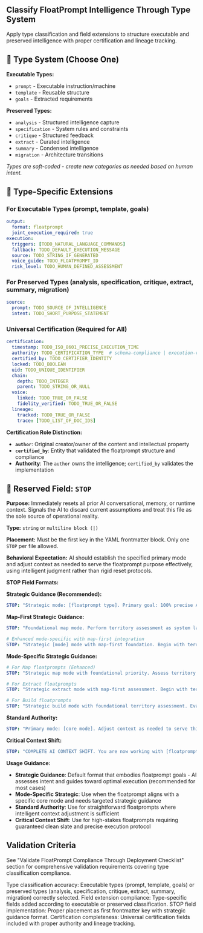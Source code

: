 <!-- types.md -->
## Classify FloatPrompt Intelligence Through Type System

Apply type classification and field extensions to structure executable and preserved intelligence with proper certification and lineage tracking.

## 🎯 Type System (Choose One)

**Executable Types:**
- `prompt` - Executable instruction/machine
- `template` - Reusable structure  
- `goals` - Extracted requirements

**Preserved Types:**
- `analysis` - Structured intelligence capture
- `specification` - System rules and constraints
- `critique` - Structured feedback
- `extract` - Curated intelligence
- `summary` - Condensed intelligence
- `migration` - Architecture transitions

*Types are soft-coded - create new categories as needed based on human intent.*

## 🌊 Type-Specific Extensions

### For Executable Types (prompt, template, goals)

```yaml
output:
  format: floatprompt
  joint_execution_required: true
execution:
  triggers: [TODO_NATURAL_LANGUAGE_COMMANDS]
  fallback: TODO_DEFAULT_EXECUTION_MESSAGE
  source: TODO_STRING_IF_GENERATED
  voice_guide: TODO_FLOATPROMPT_ID
  risk_level: TODO_HUMAN_DEFINED_ASSESSMENT
```

### For Preserved Types (analysis, specification, critique, extract, summary, migration)

```yaml
source:
  prompt: TODO_SOURCE_OF_INTELLIGENCE
  intent: TODO_SHORT_PURPOSE_STATEMENT
```

### Universal Certification (Required for All)

```yaml
certification:
  timestamp: TODO_ISO_8601_PRECISE_EXECUTION_TIME
  authority: TODO_CERTIFICATION_TYPE  # schema-compliance | execution-verified | voice-preserved
  certified_by: TODO_CERTIFIER_IDENTITY
  locked: TODO_BOOLEAN
  uid: TODO_UNIQUE_IDENTIFIER
  chain:
    depth: TODO_INTEGER
    parent: TODO_STRING_OR_NULL
  voice:
    linked: TODO_TRUE_OR_FALSE
    fidelity_verified: TODO_TRUE_OR_FALSE
  lineage:
    tracked: TODO_TRUE_OR_FALSE
    trace: [TODO_LIST_OF_DOC_IDS]
```

**Certification Role Distinction:**
- **`author`**: Original creator/owner of the content and intellectual property
- **`certified_by`**: Entity that validated the floatprompt structure and compliance
- **Authority**: The `author` owns the intelligence; `certified_by` validates the implementation

## 🛑 Reserved Field: `STOP`

**Purpose:** Immediately resets all prior AI conversational, memory, or runtime context. Signals the AI to discard current assumptions and treat this file as the sole source of operational reality.

**Type:** `string` or `multiline block (|)`

**Placement:** Must be the first key in the YAML frontmatter block. Only one `STOP` per file allowed.

**Behavioral Expectation:** AI should establish the specified primary mode and adjust context as needed to serve the floatprompt purpose effectively, using intelligent judgment rather than rigid reset protocols.

**STOP Field Formats:**  

**Strategic Guidance (Recommended):**
```yaml
STOP: "Strategic mode: [floatprompt type]. Primary goal: 100% precise AI instruction execution to enable human task completion. Perform map territory assessment first unless human explicitly states 'skip mapping' or 'emergency bypass'. Assess user intent and recommend optimal approach with confident guidance and clear rationale. Match complexity to user engagement level."
```

**Map-First Strategic Guidance:**
```yaml
STOP: "Foundational map mode. Perform territory assessment as system law unless human explicitly states 'skip mapping' or 'emergency bypass'. Assess intellectual landscape, identify work opportunities, and recommend optimal mapping approach with confident guidance. Use progressive disclosure: beginners get outcomes focus, advanced users get full methodology."

# Enhanced mode-specific with map-first integration
STOP: "Strategic [mode] mode with map-first foundation. Begin with territory assessment unless human explicitly states 'skip mapping' or 'emergency bypass'. Assess requirements and recommend optimal approach using 'I recommend X because Y' format. Match vocabulary to demonstrated user engagement level."
```

**Mode-Specific Strategic Guidance:**
```yaml
# For Map floatprompts (Enhanced)
STOP: "Strategic map mode with foundational priority. Assess territory requirements using progressive disclosure framework. Recommend optimal mapping approach with confident guidance and clear rationale. Focus on outcomes for beginners, methodology for advanced users."

# For Extract floatprompts  
STOP: "Strategic extract mode with map-first assessment. Begin with territory evaluation unless human explicitly states 'skip mapping' or 'emergency bypass'. Recommend surgical precision approach with confident guidance. Lead with preservation benefits, hide system complexity."

# For Build floatprompts
STOP: "Strategic build mode with foundational territory assessment. Evaluate building landscape first unless explicit urgency. Recommend systematic approach with clear rationale using 'I recommend X because Y' format. Adapt complexity to user engagement level."
```

**Standard Authority:**
```yaml
STOP: "Primary mode: [core mode]. Adjust context as needed to serve this purpose effectively."
```

**Critical Context Shift:**
```yaml
STOP: "COMPLETE AI CONTEXT SHIFT. You are now working with [floatprompt purpose]. Previous conversation is background. Read this entire document thoroughly, then respond EXACTLY as follows: 'I am now in [core mode] mode and fully understand [primary objective]. How would you like me to proceed? 1. [contextual option] 2. [contextual option] 3. [contextual option] 4. Something else?'"
```

**Usage Guidance:**
- **Strategic Guidance**: Default format that embodies floatprompt goals - AI assesses intent and guides toward optimal execution (recommended for most cases)
- **Mode-Specific Strategic**: Use when the floatprompt aligns with a specific core mode and needs targeted strategic guidance
- **Standard Authority**: Use for straightforward floatprompts where intelligent context adjustment is sufficient
- **Critical Context Shift**: Use for high-stakes floatprompts requiring guaranteed clean slate and precise execution protocol


## Validation Criteria

See "Validate FloatPrompt Compliance Through Deployment Checklist" section for comprehensive validation requirements covering type classification compliance.

Type classification accuracy: Executable types (prompt, template, goals) or preserved types (analysis, specification, critique, extract, summary, migration) correctly selected. Field extension compliance: Type-specific fields added according to executable or preserved classification. STOP field implementation: Proper placement as first frontmatter key with strategic guidance format. Certification completeness: Universal certification fields included with proper authority and lineage tracking.

